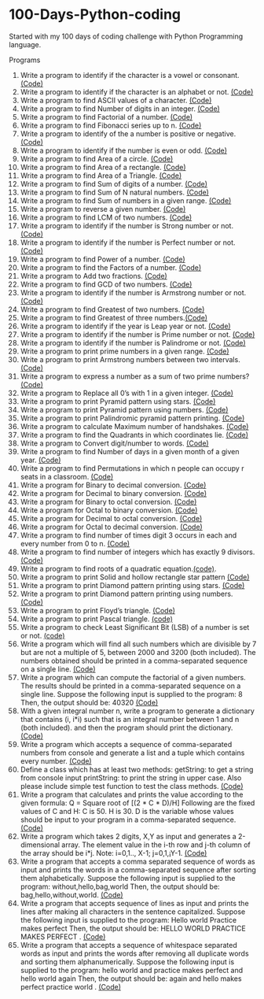 # 100-Days-Python-coding
Started with my 100 days of coding challenge with Python Programming language.

Programs
1. Write a program to identify if the character is a vowel or consonant. [(Code)](https://github.com/sandyg6/100-Days-Python-coding/blob/main/Day01.py)
2. Write a program to identify if the character is an alphabet or not. [(Code)](https://github.com/sandyg6/100-Days-Python-coding/blob/main/Day02.py)
3. Write a program to find ASCII values of a character. [(Code)](https://github.com/sandyg6/100-Days-Python-coding/blob/main/Day03.py)
4. Write a program to find Number of digits in an integer. [(Code)](https://github.com/sandyg6/100-Days-Python-coding/blob/main/Day04.py)
5. Write a program to find Factorial of a number. [(Code)](https://github.com/sandyg6/100-Days-Python-coding/blob/main/Day05.py)
6. Write a program to find Fibonacci series up to n. [(Code)](https://github.com/sandyg6/100-Days-Python-coding/blob/main/Day06.py) 
7. Write a program to identify of the a number is positive or negative. [(Code)](https://github.com/sandyg6/100-Days-Python-coding/blob/main/Day07.py)
8. Write a program to identify if the number is even or odd. [(Code)](https://github.com/sandyg6/100-Days-Python-coding/blob/main/Day08.py)
9. Write a program to find Area of a circle. [(Code)](https://github.com/sandyg6/100-Days-Python-coding/blob/main/Day09.py)
10. Write a program to find Area of a rectangle. [(Code)](https://github.com/sandyg6/100-Days-Python-coding/blob/main/Day10.py)
11. Write a program to find Area of a Triangle. [(Code)](https://github.com/sandyg6/100-Days-Python-coding/blob/main/Day11.py)
12. Write a program to find Sum of digits of a number. [(Code)](https://github.com/sandyg6/100-Days-Python-coding/blob/main/Day12.py)
13. Write a program to find Sum of N natural numbers. [(Code)](https://github.com/sandyg6/100-Days-Python-coding/blob/main/Day13.py)
14. Write a program to find Sum of numbers in a given range. [(Code)](https://github.com/sandyg6/100-Days-Python-coding/blob/main/Day14.py)
15. Write a program to reverse a given number. [(Code)](https://github.com/sandyg6/100-Days-Python-coding/blob/main/Day15.py)
16. Write a program to find LCM of two numbers. [(Code)](https://github.com/sandyg6/100-Days-Python-coding/blob/main/Day16.py)
17. Write a program to identify if the number is Strong number or not. [(Code)](https://github.com/sandyg6/100-Days-Python-coding/blob/main/Day17.py)
18. Write a program to identify if the number is Perfect number or not. [(Code)](https://github.com/sandyg6/100-Days-Python-coding/blob/main/Day18.py)
19. Write a program to find Power of a number. [(Code)](https://github.com/sandyg6/100-Days-Python-coding/blob/main/Day19.py)
20. Write a program to find the Factors of a number. [(Code)](https://github.com/sandyg6/100-Days-Python-coding/blob/main/Day20.py)
21. Write a program to Add two fractions. [(Code)](https://github.com/sandyg6/100-Days-Python-coding/blob/main/Day21.py)
22. Write a program to find GCD of two numbers. [(Code)](https://github.com/sandyg6/100-Days-Python-coding/blob/main/Day22.py)
23. Write a program to identify if the number is Armstrong number or not. [(Code)](https://github.com/sandyg6/100-Days-Python-coding/blob/main/Day23.py)
24. Write a program to find Greatest of two numbers. [(Code)](https://github.com/sandyg6/100-Days-Python-coding/blob/main/Day24.py)
25. Write a program to find Greatest of three numbers.[(Code)](https://github.com/sandyg6/100-Days-Python-coding/blob/main/Day25.py)
26. Write a program to identify if the year is Leap year or not. [(Code)](https://github.com/sandyg6/100-Days-Python-coding/blob/main/Day26.py)
27. Write a program to identify if the number is Prime number or not. [(Code)](https://github.com/sandyg6/100-Days-Python-coding/blob/main/Day27.py)
28. Write a program to identify if the number is Palindrome or not. [(Code)](https://github.com/sandyg6/100-Days-Python-coding/blob/main/Day28.py)
29. Write a program to print prime numbers in a given range. [(Code)](https://github.com/sandyg6/100-Days-Python-coding/blob/main/Day29.py)
30. Write a program to print Armstrong numbers between two intervals. [(Code)](https://github.com/sandyg6/100-Days-Python-coding/blob/main/Day30.py)
31. Write a program to express a number as a sum of two prime numbers? [(Code)](https://github.com/sandyg6/100-Days-Python-coding/blob/main/Day31.py)
32. Write a program to Replace all 0’s with 1 in a given integer. [(Code)](https://github.com/sandyg6/100-Days-Python-coding/blob/main/Day32.py)
33. Write a program to print Pyramid pattern using stars. [(Code)](https://github.com/sandyg6/100-Days-Python-coding/blob/main/Day33.py)
34. Write a program to print Pyramid pattern using numbers. [(Code)](https://github.com/sandyg6/100-Days-Python-coding/blob/main/Day34.py)
35. Write a program to print Palindromic pyramid pattern printing. [(Code)](https://github.com/sandyg6/100-Days-Python-coding/blob/main/Day35.py)
36. Write a program to calculate Maximum number of handshakes. [(Code)](https://github.com/sandyg6/100-Days-Python-coding/blob/main/Day36.py)
37. Write a program to find the Quadrants in which coordinates lie. [(Code)](https://github.com/sandyg6/100-Days-Python-coding/blob/main/Day37.py)
38. Write a program to Convert digit/number to words. [(Code)](https://github.com/sandyg6/100-Days-Python-coding/blob/main/Day38.py)
39. Write a program to find Number of days in a given month of a given year. [(Code)](https://github.com/sandyg6/100-Days-Python-coding/blob/main/Day39.py)
40. Write a program to find Permutations in which n people can occupy r seats in a classroom. [(Code)](https://github.com/sandyg6/100-Days-Python-coding/blob/main/Day40.py)
41. Write a program for Binary to decimal conversion. [(Code)](https://github.com/sandyg6/100-Days-Python-coding/blob/main/Day41.py)
42. Write a program for Decimal to binary conversion. [(Code)](https://github.com/sandyg6/100-Days-Python-coding/blob/main/Day42.py)
43. Write a program for Binary to octal conversion. [(Code)](https://github.com/sandyg6/100-Days-Python-coding/blob/main/Day43.py)
44. Write a program for Octal to binary conversion. [(Code)](https://github.com/sandyg6/100-Days-Python-coding/blob/main/Day44.py)
45. Write a program for Decimal to octal conversion. [(Code)](https://github.com/sandyg6/100-Days-Python-coding/blob/main/Day45.py)
46. Write a program for Octal to decimal conversion. [(Code)](https://github.com/sandyg6/100-Days-Python-coding/blob/main/Day46.py)
47. Write a program to find number of times digit 3 occurs in each and every number from 0 to n. [(Code)](https://github.com/sandyg6/100-Days-Python-coding/blob/main/Day47.py)
48. Write a program to find number of integers which has exactly 9 divisors. [(Code)](https://github.com/sandyg6/100-Days-Python-coding/blob/main/Day48.py)
49. Write a program to find roots of a quadratic equation.[(code)](https://github.com/sandyg6/100-Days-Python-coding/blob/main/Day49.py).
50. Write a program to print Solid and hollow rectangle star pattern [(Code)](https://github.com/sandyg6/100-Days-Python-coding/blob/main/Day50.py)
51. Write a program to print Diamond pattern printing using stars. [(Code)](https://github.com/sandyg6/100-Days-Python-coding/blob/main/Day51.py)
52. Write a program to print Diamond pattern printing using numbers. [(Code)](https://github.com/sandyg6/100-Days-Python-coding/blob/main/Day52.py)
53. Write a program to print Floyd’s triangle. [(Code)](https://github.com/sandyg6/100-Days-Python-coding/blob/main/Day53.py)
54. Write a program to print Pascal triangle. [(code)](https://github.com/sandyg6/100-Days-Python-coding/blob/main/Day54.py)
55. Write a program to check Least Significant Bit (LSB) of a number is set or not. [(code)](https://github.com/sandyg6/100-Days-Python-coding/blob/main/Day55.py)
56. Write a program which will find all such numbers which are divisible by 7 but are not a multiple of 5, between 2000 and 3200 (both included). The numbers obtained should be printed in a comma-separated sequence on a single line. [(Code)](https://github.com/sandyg6/100-Days-Python-coding/blob/main/Day56.py)
57. Write a program which can compute the factorial of a given numbers. The results should be printed in a comma-separated sequence on a single line. Suppose the following input is supplied to the program: 8 Then, the output should be: 40320 [(Code)](https://github.com/sandyg6/100-Days-Python-coding/blob/main/Day57.py)
58. With a given integral number n, write a program to generate a dictionary that contains (i, i*i) such that is an integral number between 1 and n (both included). and then the program should print the dictionary. [(Code)](https://github.com/sandyg6/100-Days-Python-coding/blob/main/Day58.py)
59. Write a program which accepts a sequence of comma-separated numbers from console and generate a list and a tuple which contains every number. [(Code)](https://github.com/sandyg6/100-Days-Python-coding/blob/main/Day59.py)
60. Define a class which has at least two methods: getString: to get a string from console input printString: to print the string in upper case. Also please include simple test function to test the class methods. [(Code)](https://github.com/sandyg6/100-Days-Python-coding/blob/main/Day60.py)
61. Write a program that calculates and prints the value according to the given formula: Q = Square root of [(2 * C * D)/H] Following are the fixed values of C and H: C is 50. H is 30. D is the variable whose values should be input to your program in a comma-separated sequence. [(Code)](https://github.com/sandyg6/100-Days-Python-coding/blob/main/Day61.py)
62.  Write a program which takes 2 digits, X,Y as input and generates a 2-dimensional array. The element value in the i-th row and j-th column of the array should be i*j. Note: i=0,1.., X-1; j=0,1,¡­Y-1. [(Code)](https://github.com/sandyg6/100-Days-Python-coding/blob/main/Day62.py)
63.  Write a program that accepts a comma separated sequence of words as input and prints the words in a comma-separated sequence after sorting them alphabetically. Suppose the following input is supplied to the program: without,hello,bag,world Then, the output should be: bag,hello,without,world. [(Code)](https://github.com/sandyg6/100-Days-Python-coding/blob/main/Day63.py)
64. Write a program that accepts sequence of lines as input and prints the lines after making all characters in the sentence capitalized. Suppose the following input is supplied to the program: Hello world Practice makes perfect Then, the output should be: HELLO WORLD PRACTICE MAKES PERFECT . [(Code)](https://github.com/sandyg6/100-Days-Python-coding/blob/main/Day64.py)
65. Write a program that accepts a sequence of whitespace separated words as input and prints the words after removing all duplicate words and sorting them alphanumerically. Suppose the following input is supplied to the program: hello world and practice makes perfect and hello world again Then, the output should be: again and hello makes perfect practice world . [(Code)](https://github.com/sandyg6/100-Days-Python-coding/blob/main/Day65.py)
